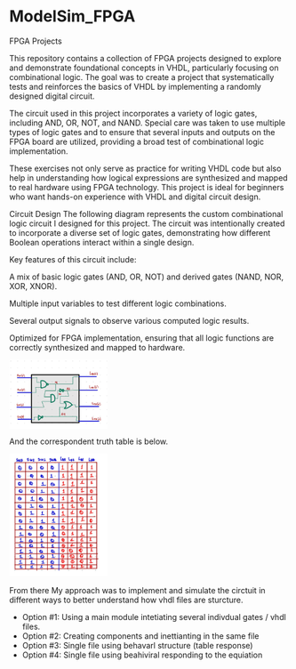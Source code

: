# ModelSim_FPGA
FPGA Projects

This repository contains a collection of FPGA projects designed to explore and demonstrate foundational concepts in VHDL, particularly focusing on combinational logic. The goal was to create a project that systematically tests and reinforces the basics of VHDL by implementing a randomly designed digital circuit.

The circuit used in this project incorporates a variety of logic gates, including AND, OR, NOT, and NAND. Special care was taken to use multiple types of logic gates and to ensure that several inputs and outputs on the FPGA board are utilized, providing a broad test of combinational logic implementation.

These exercises not only serve as practice for writing VHDL code but also help in understanding how logical expressions are synthesized and mapped to real hardware using FPGA technology. This project is ideal for beginners who want hands-on experience with VHDL and digital circuit design.

Circuit Design
The following diagram represents the custom combinational logic circuit I designed for this project. The circuit was intentionally created to incorporate a diverse set of logic gates, demonstrating how different Boolean operations interact within a single design.

Key features of this circuit include:

A mix of basic logic gates (AND, OR, NOT) and derived gates (NAND, NOR, XOR, XNOR).

Multiple input variables to test different logic combinations.

Several output signals to observe various computed logic results.

Optimized for FPGA implementation, ensuring that all logic functions are correctly synthesized and mapped to hardware.

 <img src="https://github.com/EdwinMarteZorrilla/ModelSim_FPGA/blob/main/img/circuit.jpg" width=35% height=35%  align="center">  

 And the correspondent truth table is below.
 
 <img src="https://github.com/EdwinMarteZorrilla/ModelSim_FPGA/blob/main/img/table.jpg" width=35% height=35%>

From there My approach was to implement and simulate the circtuit in different ways to better understand how vhdl files are sturcture.

* Option #1: Using a main module intetiating several indivdual gates / vhdl files.
* Option #2: Creating components and inettianting in the same file
* Option #3: Single file using behavarl structure (table response)
* Option #4: Single file using beahiviral responding to the equiation
